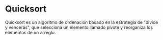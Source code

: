 # Quicksort
Quicksort es un algoritmo de ordenación basado en la estrategia de "divide y vencerás", que selecciona un elemento llamado pivote y reorganiza los elementos de un arreglo.
